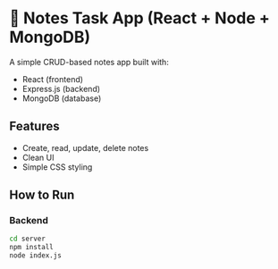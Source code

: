 # 📝 Notes Task App (React + Node + MongoDB)

A simple CRUD-based notes app built with:
- React (frontend)
- Express.js (backend)
- MongoDB (database)

## Features
- Create, read, update, delete notes
- Clean UI
- Simple CSS styling

## How to Run

### Backend
```bash
cd server
npm install
node index.js
